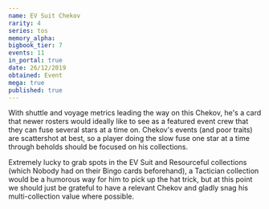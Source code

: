 ```yaml
---
name: EV Suit Chekov
rarity: 4
series: tos
memory_alpha:
bigbook_tier: 7
events: 11
in_portal: true
date: 26/12/2019
obtained: Event
mega: true
published: true
---
```


With shuttle and voyage metrics leading the way on this Chekov, he's a card that newer rosters would ideally like to see as a featured event crew that they can fuse several stars at a time on. Chekov's events (and poor traits) are scattershot at best, so a player doing the slow fuse one star at a time through beholds should be focused on his collections.

Extremely lucky to grab spots in the EV Suit and Resourceful collections (which Nobody had on their Bingo cards beforehand), a Tactician collection would be a humorous way for him to pick up the hat trick, but at this point we should just be grateful to have a relevant Chekov and gladly snag his multi-collection value where possible.

